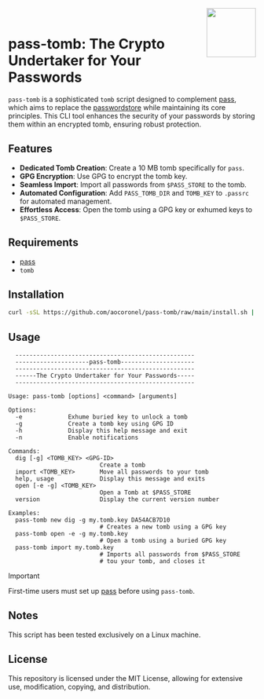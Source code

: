<img src="https://git.disroot.org/aocoronel/images/raw/branch/main/pass.png" align="right" height="100"/>
<br>

# pass-tomb: The Crypto Undertaker for Your Passwords

`pass-tomb` is a sophisticated `tomb` script designed to complement [pass](https://github.com/aocoronel/pass), which aims to replace the [passwordstore](https://www.passwordstore.org/) while maintaining its core principles. This CLI tool enhances the security of your passwords by storing them within an encrypted tomb, ensuring robust protection.

## Features

- **Dedicated Tomb Creation**: Create a 10 MB tomb specifically for `pass`.
- **GPG Encryption**: Use GPG to encrypt the tomb key.
- **Seamless Import**: Import all passwords from `$PASS_STORE` to the tomb.
- **Automated Configuration**: Add `PASS_TOMB_DIR` and `TOMB_KEY` to `.passrc` for automated management.
- **Effortless Access**: Open the tomb using a GPG key or exhumed keys to `$PASS_STORE`.

## Requirements

- [pass](https://github.com/aocoronel/pass)
- `tomb`

## Installation

```bash
curl -sSL https://github.com/aocoronel/pass-tomb/raw/main/install.sh | bash
```

## Usage

```
  ---------------------------------------------------
  ---------------------pass-tomb---------------------
  ---------------------------------------------------
  ------The Crypto Undertaker for Your Passwords-----
  ---------------------------------------------------

Usage: pass-tomb [options] <command> [arguments]

Options:
  -e             Exhume buried key to unlock a tomb
  -g             Create a tomb key using GPG ID
  -h             Display this help message and exit
  -n             Enable notifications

Commands:
  dig [-g] <TOMB_KEY> <GPG-ID>
                          Create a tomb
  import <TOMB_KEY>       Move all passwords to your tomb
  help, usage             Display this message and exits
  open [-e -g] <TOMB_KEY>
                          Open a Tomb at $PASS_STORE
  version                 Display the current version number

Examples:
  pass-tomb new dig -g my.tomb.key DA54ACB7D10
                          # Creates a new tomb using a GPG key
  pass-tomb open -e -g my.tomb.key
                          # Open a tomb using a buried GPG key
  pass-tomb import my.tomb.key
                          # Imports all passwords from $PASS_STORE
                          # tou your tomb, and closes it
```

> [!IMPORTANT]
> First-time users must set up [pass](https://github.com/aocoronel/pass) before using `pass-tomb`.

## Notes

This script has been tested exclusively on a Linux machine.

## License

This repository is licensed under the MIT License, allowing for extensive use, modification, copying, and distribution.
